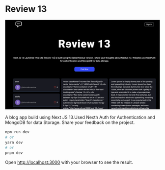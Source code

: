 # Review 13

![Screen Shot](./screenshots/pic-1.png)

A blog app build using Next JS 13.Used Nexth Auth for Authentication and MongoDB for data Storage. Share your feedback on the project.

```bash
npm run dev
# or
yarn dev
# or
pnpm dev
```

Open [http://localhost:3000](http://localhost:3000) with your browser to see the result.
